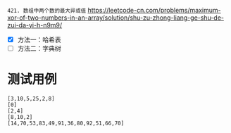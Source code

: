 
`421. 数组中两个数的最大异或值` https://leetcode-cn.com/problems/maximum-xor-of-two-numbers-in-an-array/solution/shu-zu-zhong-liang-ge-shu-de-zui-da-yi-h-n9m9/
- [x] 方法一：哈希表
- [ ] 方法二：字典树

# 测试用例

```
[3,10,5,25,2,8]
[0]
[2,4]
[8,10,2]
[14,70,53,83,49,91,36,80,92,51,66,70]
```
